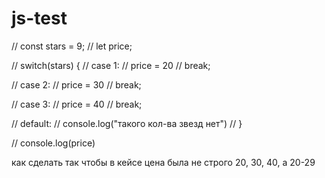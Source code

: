 # js-test

// const stars = 9;
// let price;

// switch(stars) {
// case 1:
// price = 20
// break;

// case 2:
// price = 30
// break;

// case 3:
// price = 40
// break;

// default:
// console.log("такого кол-ва звезд нет")
// }

// console.log(price)

как сделать так чтобы в кейсе цена была не строго 20, 30, 40, а 20-29
